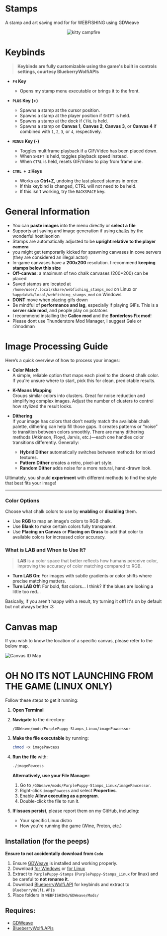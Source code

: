 # Stamps
A stamp and art saving mod for for WEBFISHING using GDWeave

<p align="center">
  <img src="https://raw.githubusercontent.com/unpaid-intern/StampMod/main/menu_gif.gif" alt="kitty campfire"/>
</p>


# Keybinds
> **Keybinds are fully customizable using the game's built in controls settings, courtesy BlueberryWolfiAPIs**

- **`F4` Key**  
	- Opens my stamp menu executable or brings it to the front.

- **`PLUS` Key (+)**  
	- Spawns a stamp at the cursor position.  
	- Spawns a stamp at the player position if `SHIFT` is held.  
	- Spawns a stamp at the dock if `CTRL` is held.  
	- Spawns a stamp on **Canvas 1**, **Canvas 2**, **Canvas 3**, or **Canvas 4** if combined with `1`, `2`, `3`, or `4`, respectively.

- **`MINUS` Key (-)**  
	- Toggles multiframe playback if a GIF/Video has been placed down.  
	- When `SHIFT` is held, toggles playback speed instead.  
	- When `CTRL` is held, resets GIF/Video to play from frame one.

- **`CTRL + Z` Keys**  
	- Works as **Ctrl+Z**, undoing the last placed stamps in order.
  - If this keybind is changed, CTRL will not need to be held.
  - If this isn't working, try the `BACKSPACE` key.



# General Information
- You can **paste images** into the menu directly or **select a file**
- Supports art saving and image generation if using [chalks](https://thunderstore.io/c/webfishing/p/hostileonion/chalks/) by the wonderful hostileonion
- Stamps are automatically adjusted to be **upright relative to the player camera**
- you might get temporarily kicked for spawning canvases in cove servers (they are considered an illegal actor)
- In-game canvases have a **200x200** resolution. I recommend **keeping stamps below this size**
- **Off-canvas**: a maximum of two chalk canvases (200*200) can be placed
- Saved stamps are located at `/home/user/.local/share/webfishing_stamps_mod` on Linux or `%appdata%/local/webfishing_stamps_mod` on Windows
- **DONT** move when placing gifs down
- Be mindful of **performance and lag**, especially if playing GIFs. This is a **server side mod**, and people play on potatoes
- I recommend installing the **Calico mod** and the **Borderless Fix mod**!
- Please dont use Thunderstore Mod Manager, I suggest Gale or r2modman

# Image Processing Guide

Here’s a quick overview of how to process your images:

- **Color Match**  
  A simple, reliable option that maps each pixel to the closest chalk color. If you're unsure where to start, pick this for clean, predictable results.

- **K-Means Mapping**  
  Groups similar colors into clusters. Great for noise reduction and simplifying complex images. Adjust the number of clusters to control how stylized the result looks.

- **Dithering**  
  If your image has colors that don’t neatly match the available chalk palette, dithering can help fill those gaps. It creates patterns or “noise” to transition between colors smoothly. There are many dithering methods (Atkinson, Floyd, Jarvis, etc.)—each one handles color transitions differently. Generally:
  - **Hybrid Dither** automatically switches between methods for mixed textures.
  - **Pattern Dither** creates a retro, pixel-art style.
  - **Random Dither** adds noise for a more natural, hand-drawn look.  

Ultimately, you should **experiment** with different methods to find the style that best fits your image!

---

### **Color Options**
Choose what chalk colors to use by **enabling** or **disabling** them.

- Use **RGB** to map an image’s colors to RGB chalk.  
- Use **Blank** to make certain colors fully transparent.
- Use **Placing on Canvas** or **Placing on Grass** to add that color to available colors for increased color accuracy.

### **What is LAB and When to Use It?**

>**LAB** is a color space that better reflects how humans perceive color, improving the accuracy of color matching compared to RGB.

- **Turn LAB On**: For images with subtle gradients or color shifts where precise matching matters.  
- **Turn LAB Off**: For bold, flat colors... I think? If the blues are looking a little too red... 

Basically, if you aren't happy with a result, try turning it off! It's on by default but not always better :3


# Canvas map
If you wish to know the location of a specific canvas, please refer to the below map.
<p align="left">
  <img src="https://github.com/unpaid-intern/StampMod/blob/main/MAP.png?raw=true" alt="Canvas ID Map"/>
</p>


# OH NO ITS NOT LAUNCHING FROM THE GAME (LINUX ONLY)

Follow these steps to get it running:

1. **Open Terminal**  
2. **Navigate** to the directory:
   ```
   /GDWeave/mods/PurplePuppy-Stamps_Linux/imagePawcessor
   ```
3. **Make the file executable** by running:
   ```bash
   chmod +x imagePawcess
   ```
4. **Run the file** with:
   ```bash
   ./imagePawcess
   ```
   **Alternatively, use your File Manager**:
   1. Go to `/GDWeave/mods/PurplePuppy-Stamps_Linux/imagePawcessor`.
   2. Right-click `imagePawcess` and select **Properties**.
   3. Enable **Allow executing as a program**.
   4. Double-click the file to run it.

5. **If issues persist**, please report them on my GitHub, including:
   - Your specific Linux distro  
   - How you're running the game (Wine, Proton, etc.)  


## Installation (for the peeps)
**Ensure to not accidentally download from `Code`**
1. Ensure [GDWeave](https://github.com/NotNite/GDWeave) is installed and working properly.
2. Download [for Windows](https://github.com/unpaid-intern/StampMod/releases/download/PurplePuppy-Stamps/PurplePuppy-Stamps.zip) or [for Linux](https://github.com/unpaid-intern/StampMod/releases/download/PurplePuppy-Stamps/PurplePuppy-Stamps_Linux.zip)
3. Extract to `PurplePuppy-Stamps` (`PurplePuppy-Stamps_Linux` for linux) and be careful to **not rename it**.
4. Download [BlueberryWolfi.API](https://github.com/BlueberryWolf/APIs/releases/latest/download/BlueberryWolfi.APIs.zip) for keybinds and extract to `BlueberryWolfi.APIs`
5. Place folders in `WEBFISHING/GDWeave/Mods/`

## Requires:
- [GDWeave](https://github.com/NotNite/GDWeave/tree/main)
- [BlueberryWolfi.APIs](https://github.com/BlueberryWolf/APIs)
